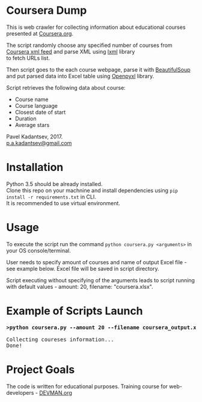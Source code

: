 # Coursera Dump

This is web crawler for  collecting information about educational courses presented at [Coursera.org](https://www.coursera.org/). <br />

The script randomly choose any specified number of courses from [Coursera xml feed](https://www.coursera.org/sitemap~www~courses.xml) and parse XML using 
[lxml](https://pypi.python.org/pypi/lxml) library <br /> to fetch URLs list. <br />

Then script goes to the each course webpage, parse it with [BeautifulSoup](https://pypi.python.org/pypi/beautifulsoup4) and put parsed data into Excel table using [Openpyxl](https://pypi.python.org/pypi/openpyxl) library.


Script retrieves the following data about course:

- Course name
- Course language
- Closest date of start
- Duration
- Average stars

Pavel Kadantsev, 2017. <br/>
p.a.kadantsev@gmail.com


# Installation

Python 3.5 should be already installed. <br />
Clone this repo on your machnine and install dependencies using ```pip install -r requirements.txt``` in CLI. <br />
It is recommended to use virtual environment.


# Usage

To execute the script run the command ```python coursera.py <arguments>``` in your OS console/terminal.

User needs to specify amount of courses and name of output Excel file - see example below.
Excel file will be saved in script directory.

Script executing without specifying of the arguments leads to script running with default values - amount: 20, filename: "coursera.xlsx".

# Example of Scripts Launch

<pre>
<b>>python coursera.py --amount 20 --filename coursera_output.xlsx</b>

Collecting coureses information...
Done!
</pre>


# Project Goals

The code is written for educational purposes. Training course for web-developers - [DEVMAN.org](https://devman.org)
